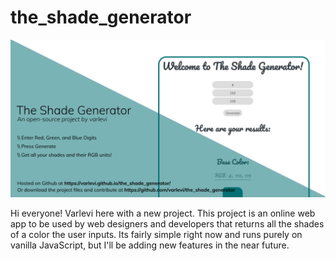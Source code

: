 # the_shade_generator

![generator_image](readme-images/shade_generator_social_preview.png)

Hi everyone! Varlevi here with a new project. This project is an online web app to be used by web designers and developers that returns all the shades of a color the user inputs. Its fairly simple right now and runs purely on vanilla JavaScript, but I'll be adding new features in the near future.
